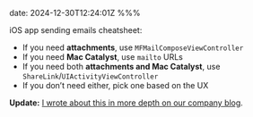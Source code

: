 date: 2024-12-30T12:24:01Z
%%%

iOS app sending emails cheatsheet:

- If you need **attachments**, use `MFMailComposeViewController`
- If you need **Mac Catalyst**, use `mailto` URLs
- If you need both **attachments and Mac Catalyst**, use `ShareLink`/`UIActivityViewController`
- If you don’t need either, pick one based on the UX

**Update:** [I wrote about this in more depth on our company blog](https://www.nutrient.io/blog/choosing-the-best-way-to-send-emails-in-an-ios-app/).
